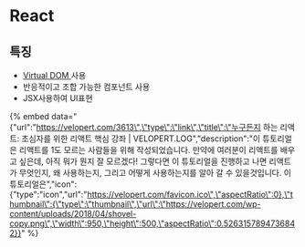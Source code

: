 # React

## 특징

* [Virtual DOM ](vue.js/virtual-dom.md)사용
* 반응적이고 조합 가능한 컴포넌트 사용
* JSX사용하여 UI표현

{% embed data="{\"url\":\"https://velopert.com/3613\",\"type\":\"link\",\"title\":\"누구든지 하는 리액트: 초심자를 위한 리액트 핵심 강좌 \| VELOPERT.LOG\",\"description\":\"이 튜토리얼은 리액트를 1도 모르는 사람들을 위해 작성되었습니다. 만약에 여러분이 리액트를 배우고 싶은데, 아직 뭐가 뭔지 잘 모르겠다! 그렇다면 이 튜토리얼을 진행하고 나면 리액트가 무엇인지, 왜 사용하는지, 그리고 어떻게 사용하는지를 알아 갈 수 있을것입니다. 이 튜토리얼은\",\"icon\":{\"type\":\"icon\",\"url\":\"https://velopert.com/favicon.ico\",\"aspectRatio\":0},\"thumbnail\":{\"type\":\"thumbnail\",\"url\":\"https://velopert.com/wp-content/uploads/2018/04/shovel-copy.png\",\"width\":950,\"height\":500,\"aspectRatio\":0.5263157894736842}}" %}

